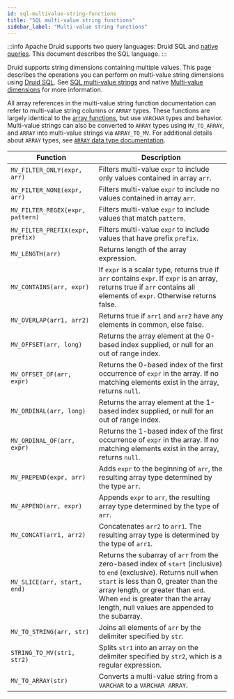 ```yaml
---
id: sql-multivalue-string-functions
title: "SQL multi-value string functions"
sidebar_label: "Multi-value string functions"
---
```


<!--
  ~ Licensed to the Apache Software Foundation (ASF) under one
  ~ or more contributor license agreements.  See the NOTICE file
  ~ distributed with this work for additional information
  ~ regarding copyright ownership.  The ASF licenses this file
  ~ to you under the Apache License, Version 2.0 (the
  ~ "License"); you may not use this file except in compliance
  ~ with the License.  You may obtain a copy of the License at
  ~
  ~   http://www.apache.org/licenses/LICENSE-2.0
  ~
  ~ Unless required by applicable law or agreed to in writing,
  ~ software distributed under the License is distributed on an
  ~ "AS IS" BASIS, WITHOUT WARRANTIES OR CONDITIONS OF ANY
  ~ KIND, either express or implied.  See the License for the
  ~ specific language governing permissions and limitations
  ~ under the License.
  -->

<!--
  The format of the tables that describe the functions and operators
  should not be changed without updating the script create-sql-docs
  in web-console/script/create-sql-docs, because the script detects
  patterns in this markdown file and parse it to TypeScript file for web console
-->


:::info
 Apache Druid supports two query languages: Druid SQL and [native queries](querying.md).
 This document describes the SQL language.
:::

Druid supports string dimensions containing multiple values.
This page describes the operations you can perform on multi-value string dimensions using [Druid SQL](./sql.md).
See [SQL multi-value strings](./sql-data-types.md#multi-value-strings) and native [Multi-value dimensions](multi-value-dimensions.md) for more information.

All array references in the multi-value string function documentation can refer to multi-value string columns or
`ARRAY` types. These functions are largely identical to the [array functions](./sql-array-functions.md), but use
`VARCHAR` types and behavior. Multi-value strings can also be converted to `ARRAY` types using `MV_TO_ARRAY`, and
`ARRAY` into multi-value strings via `ARRAY_TO_MV`. For additional details about `ARRAY` types, see
[`ARRAY` data type documentation](./sql-data-types.md#arrays).

|Function|Description|
|--------|-----|
|`MV_FILTER_ONLY(expr, arr)`|Filters multi-value `expr` to include only values contained in array `arr`.|
|`MV_FILTER_NONE(expr, arr)`|Filters multi-value `expr` to include no values contained in array `arr`.|
|`MV_FILTER_REGEX(expr, pattern)`|Filters multi-value `expr` to include values that match `pattern`.|
|`MV_FILTER_PREFIX(expr, prefix)`|Filters multi-value `expr` to include values that have prefix `prefix`.|
|`MV_LENGTH(arr)`|Returns length of the array expression.|
|`MV_CONTAINS(arr, expr)`|If `expr` is a scalar type, returns true if `arr` contains `expr`. If `expr` is an array, returns true if `arr` contains all elements of `expr`. Otherwise returns false.|
|`MV_OVERLAP(arr1, arr2)`|Returns true if `arr1` and `arr2` have any elements in common, else false.|
|`MV_OFFSET(arr, long)`|Returns the array element at the 0-based index supplied, or null for an out of range index.|
|`MV_OFFSET_OF(arr, expr)`|Returns the 0-based index of the first occurrence of `expr` in the array. If no matching elements exist in the array, returns `null`.|
|`MV_ORDINAL(arr, long)`|Returns the array element at the 1-based index supplied, or null for an out of range index.|
|`MV_ORDINAL_OF(arr, expr)`|Returns the 1-based index of the first occurrence of `expr` in the array. If no matching elements exist in the array, returns `null`.|
|`MV_PREPEND(expr, arr)`|Adds `expr` to the beginning of `arr`, the resulting array type determined by the type `arr`.|
|`MV_APPEND(arr, expr)`|Appends `expr` to `arr`, the resulting array type determined by the type of `arr`.|
|`MV_CONCAT(arr1, arr2)`|Concatenates `arr2` to `arr1`. The resulting array type is determined by the type of `arr1`.|
|`MV_SLICE(arr, start, end)`|Returns the subarray of `arr` from the zero-based index of `start` (inclusive) to `end` (exclusive). Returns null when `start` is less than 0, greater than the array length, or greater than `end`. When `end` is greater than the array length, null values are appended to the subarray.|
|`MV_TO_STRING(arr, str)`|Joins all elements of `arr` by the delimiter specified by `str`.|
|`STRING_TO_MV(str1, str2)`|Splits `str1` into an array on the delimiter specified by `str2`, which is a regular expression.|
|`MV_TO_ARRAY(str)`|Converts a multi-value string from a `VARCHAR` to a `VARCHAR ARRAY`.|
